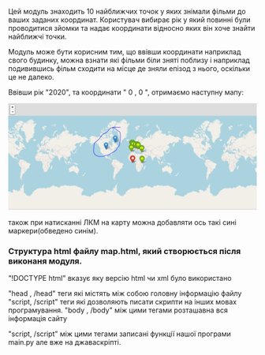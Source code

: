 Цей модуль знаходить 10 найближчих точок у яких знімали фільми до ваших заданих координат.
Користувач вибирає рік у який повинні були проводитися зйомки та надає координати відносно яких він хоче знайти найближчі точки.

Модуль може бути корисним тим, що ввівши координати наприклад свого будинку, можна взнати які фільми біли зняті поблизу і наприклад
подивившись фільм сходити на місце де зняли епізод з нього, оскільки це не далеко.

Ввівши рік "2020", та координати " 0 , 0 ", отримаємо наступну мапу: 

![text](map.PNG?raw=true "text")

також при натисканні ЛКМ на карту можна добавляти ось такі сині маркери(обведено синім).

### Структура html файлу map.html, який створюється після виконаня модуля. ###

"!DOCTYPE html" вказує яку версію html чи xml було використано

"head , /head" теги які містять між собою головну інформацію файлу
"script, /script" теги які дозволяють писати скрипти на інших мовах програмування.
"body , /body" між цими тегами розташавна вся інформація сайту

"script, /script" між цими тегами записані функції нашої програми main.py але вже на джаваскріпті.
